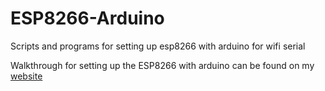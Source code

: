 ESP8266-Arduino
===============

Scripts and programs for setting up esp8266 with arduino for wifi serial

Walkthrough for setting up the ESP8266 with arduino can be found on my 
<a href = "http://llancaster.com" target="_blank">website</a>